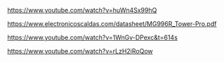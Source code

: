 https://www.youtube.com/watch?v=huWn4Sx99hQ

https://www.electronicoscaldas.com/datasheet/MG996R_Tower-Pro.pdf

https://www.youtube.com/watch?v=1WnGv-DPexc&t=614s

https://www.youtube.com/watch?v=rLzH2jRoQow


